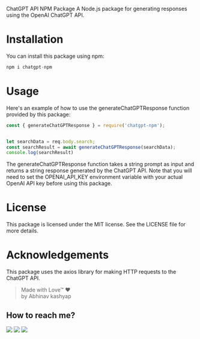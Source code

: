  ChatGPT API NPM Package
A Node.js package for generating responses using the OpenAI ChatGPT API.

# Installation
You can install this package using npm:<br/>
```javascript
npm i chatgpt-npm
```
# Usage
Here's an example of how to use the generateChatGPTResponse function provided by this package:

```javascript
const { generateChatGPTResponse } = require('chatgpt-npm');


let searchData = req.body.search;
const searchResult = await generateChatGPTResponse(searchData);
console.log(searchResult)

```
The generateChatGPTResponse function takes a string prompt as input and returns a string response generated by the ChatGPT API. Note that you will need to set the OPENAI_API_KEY environment variable with your actual OpenAI API key before using this package.

# License
This package is licensed under the MIT license. See the LICENSE file for more details.

# Acknowledgements
This package uses the axios library for making HTTP requests to the ChatGPT API.

>Made with Love™ ❤️ <br>
>by Abhinav kashyap 

## How to reach me? 

<p align="left">
    <a href="https://github.com/quytechabhinav/MVC_Node_API/discussions" alt="github">
        <img src="https://img.shields.io/badge/github-%F0%9F%91%A8%E2%80%8D%F0%9F%92%BB-yellowgreen" /></a>
    <a href="https://www.linkedin.com/in/brainbenchabhinav/" alt="linkedin">
        <img src="https://img.shields.io/badge/linked-%F0%9F%91%A8%E2%80%8D%F0%9F%92%BB-orange" /></a>
    <a href="https://www.npmjs.com/package/chatgpt-npm" alt="npmjs.com">
        <img src="https://img.shields.io/badge/npm-%F0%9F%91%A8%F0%9F%92%BB-yellowgreen" /></a>
</p>